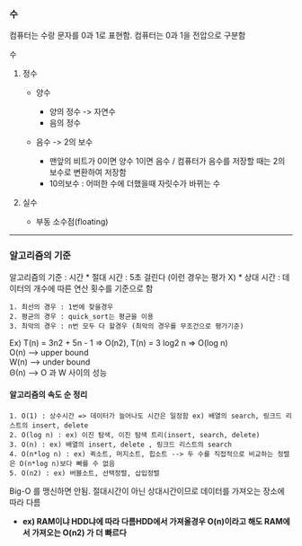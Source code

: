 ### 수

컴퓨터는 수랑 문자를 0과 1로 표현함. 컴퓨터는 0과 1을 전압으로 구분함

수
	
  1. 정수

		* 양수

			* 양의 정수 -> 자연수
			* 음의 정수
		* 음수 -> 2의 보수

			* 맨앞의 비트가 0이면 양수 1이면 음수  /  컴퓨터가 음수를 저장할 때는 2의 보수로 변환하여 저장함
			* 10의보수 : 어떠한 수에 더했을때 자릿수가 바뀌는 수
      
   1. 실수
		* 부동 소수점(floating)

---
### 알고리즘의 기준

알고리즘의 기준 : 시간
	* 절대 시간 :  5초 걸린다 (이런 경우는 평가 X)
	* 상대 시간 :  데이터의 개수에 따른 연산 횟수를 기준으로 함


	1. 최선의 경우 : 1번에 찾을경우
	2. 평균의 경우 : quick_sort는 평균을 이용
	3. 최악의 경우 : n번 모두 다 할경우 (최악의 경우를 무조건으로 평가기준)

Ex) T(n) = 3n2 + 5n - 1 => O(n2),    T(n) = 3 log2 n => O(log n)    
O(n) --> upper bound   
W(n) --> under bound   
Θ(n) --> O 과 W 사이의 성능

#### 알고리즘의 속도 순 정리

	1. O(1) : 상수시간 => 데이터가 늘어나도 시간은 일정함 ex) 배열의 search, 링크드 리스트의 insert, delete
	2. O(log n) : ex) 이진 탐색, 이진 탐색 트리(insert, search, delete)
	3. O(n) : ex) 배열의 insert, delete , 링크드 리스트의 search
	4. O(n*log n) : ex) 퀵소트, 머지소트, 힙소트 --> 두 수를 직접적으로 비교하는 정렬은 O(n*log n)보다 빠를 수 없음
	5. O(n2) : ex) 버블소트, 선택정렬, 삽입정렬

Big-O 를 맹신하면 안됨. 절대시간이 아닌 상대시간이므로 데이터를 가져오는 장소에 따라 다름
- **ex) RAM이냐 HDD냐에 따라 다름HDD에서 가져올경우 O(n)이라고 해도 RAM에서 가져오는 O(n2) 가 더 빠르다**
